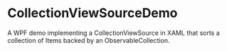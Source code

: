 # CollectionViewSourceDemo
A WPF demo implementing a CollectionViewSource in XAML that sorts a collection of Items backed by an ObservableCollection.
